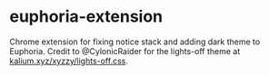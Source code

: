 # euphoria-extension
Chrome extension for fixing notice stack and adding dark theme to Euphoria. Credit to @CylonicRaider for the lights-off theme at [kalium.xyz/xyzzy/lights-off.css](https://kalium.xyz/xyzzy/lights-off.css).
